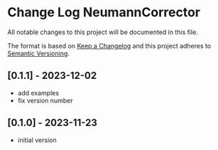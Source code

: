 # Change Log NeumannCorrector

All notable changes to this project will be documented in this file.

The format is based on [Keep a Changelog](http://keepachangelog.com/)
and this project adheres to [Semantic Versioning](http://semver.org/).


## [0.1.1] - 2023-12-02
- add examples
- fix version number


## [0.1.0] - 2023-11-23
- initial version

